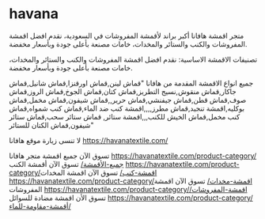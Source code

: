 # havana
متجر اقمشة هافانا أكبر براند لأقمشة المفروشات في السعودية، نقدم افضل اقمشة المفروشات والكنب والستائر والمخدات، خامات مصنعة بأعلى جودة وبأسعار مخفضة.

تصنيفات الاقمشة الاساسية: نقدم افضل اقمشة المفروشات والكنب والستائر والمخدات، خامات مصنعة بأعلى جودة وبأسعار مخفضة.

جميع انواع الاقمشة المقدمة من هافانا "قماش لينن,قماش اورقنزا,قماش شانيل,قماش جاكار,قماش منقوش,نسيج التطريز,قماش كتان,قماش الجوخ,قماش الروز,قماش صوف,قماش قطن,قماش جيفنشي,قماش حرير,,قماش شيفون,قماش مخمل,قماش بوكليه,اقمشة تنجيد,قماش مطرز,,,,اقمشة كنب ضد الماء,قماش كنب شمواه,قماش كنب مخمل,قماش الخيش للكنب,,,اقمشة ستائر, قماش ستائر سحب,قماش ستائر شيفون,قماش الكتان للستائر"

لا تنسى زيارة موقع هافانا   https://havanatextile.com/  

تسوق الآن جميع اقمشة متجر هافانا  https://havanatextile.com/product-category/جميع-الأقمشة/
تسوق الآن أقمشة الكنب          https://havanatextile.com/product-category/اقمشة-كنب/
تسوق الآن اقمشة المخدات         https://havanatextile.com/product-category/اقمشة-مخدات/
تسوق الآن اقمشة المفروشات       https://havanatextile.com/product-category/اقمشة-المفروشات/
تسوق الأن اقمشة مضادة للسوائل    https://havanatextile.com/product-category/أقمشة-مقاومة-للماء/










